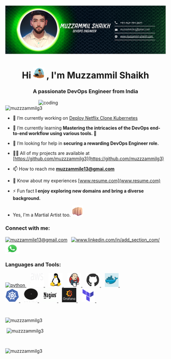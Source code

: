 ![logo](https://github.com/muzzzammilg3/muzzzammilg3/blob/main/Green%20Professional%20Gamer%20LinkedIn%20Banner%20(1).png)

<h1 align="center">Hi <img src="https://github.com/muzzzammilg3/muzzzammilg3/blob/main/Logo-image.gif" alt="wave" height="35" width="35"/> , I'm Muzzammil Shaikh</h1>
<h3 align="center">A passionate DevOps Engineer from India</h3>

<img align="right" alt="coding" width="400" src="https://user-images.githubusercontent.com/74038190/212748842-9fcbad5b-6173-4175-8a61-521f3dbb7514.gif">

<p align="left"> <img src="https://komarev.com/ghpvc/?username=muzzzammilg3&label=Profile%20views&color=0e75b6&style=flat" alt="muzzzammilg3" /> </p>

- 🔭 I’m currently working on [Deploy Netflix Clone Kubernetes](https://github.com/muzzzammilg3/Deploy-Netflix-Clone-on-Kubernetes.git)

- 🌱 I’m currently learning **Mastering the intricacies of the DevOps end-to-end workflow using various tools. 🚀**

- 🤝 I’m looking for help in **securing a rewarding DevOps Engineer role.**

- 👨‍💻 All of my projects are available at [https://github.com/muzzzammilg3](https://github.com/muzzzammilg3)

- 📫 How to reach me **muzzammile13@gmai.com**

- 📄 Know about my experiences [www.resume.com](www.resume.com)

- ⚡ Fun fact **I enjoy exploring new domains and bring a diverse background.**
- Yes, I'm a Martial Artist too. <img src="https://github.com/muzzzammilg3/muzzzammilg3/blob/main/Oncoming%20Fist%20Medium-Light%20Skin%20Tone.png" alt="wave" height="35" width="35"/>

<h3 align="left">Connect with me:</h3>
<p align="left">
<a href="mailto:muzzammile13@gmail.com" target="blank"><img align="center" src="https://user-images.githubusercontent.com/74038190/216122065-2f028bae-25d6-4a3c-bc9f-175394ed5011.png" alt="muzzammile13@gmail.com" height="37" width="44" /></a>&nbsp;&nbsp;
<a href="linkedin.com/in/muzzammil-shaikh-923614140" target="blank"><img align="center" src="https://user-images.githubusercontent.com/74038190/235294012-0a55e343-37ad-4b0f-924f-c8431d9d2483.gif" alt="www.linkedin.com/in/add_section_com/" height="37" width="44" /></a>&nbsp;&nbsp;
<a href="https://wa.me/+91-7671912571" target="blank" rel="noreferrer"><img align="center" src="https://github.com/muzzzammilg3/muzzzammilg3/blob/main/whatsapp.gif" alt="whatsapp" height="37" width="44" /></a>&nbsp;&nbsp;


<h3 align="left">Languages and Tools:</h3>
<p align="left"> 
<a href="https://www.python.org/" target="_blank" rel="noreferrer"> <img src="https://user-images.githubusercontent.com/74038190/212257472-08e52665-c503-4bd9-aa20-f5a4dae769b5.gif" alt="python" width="43" height="43"/> </a>&nbsp;&nbsp;
<a href="https://aws.amazon.com/" target="_blank" rel="noreferrer"> <img src="https://github.com/muzzzammilg3/muzzzammilg3/blob/main/AWS%20logo.gif" alt="aws" width="43" height="43"/> </a>&nbsp;&nbsp;
<a href="https://www.linux.org/" target="_blank" rel="noreferrer"> <img src="https://raw.githubusercontent.com/devicons/devicon/master/icons/linux/linux-original.svg" alt="Linux" width="43" height="43"/> </a>&nbsp;&nbsp;
<a href="https://jenkins.io/" target="_blank" rel="noreferrer"> <img src="https://github.com/muzzzammilg3/muzzzammilg3/blob/main/jenkins-original.svg" alt="jenkins" width="43" height="43"/> </a>&nbsp;&nbsp;
<a href="https://git-scm.com/" target="_blank" rel="noreferrer"> <img src="https://github.com/muzzzammilg3/muzzzammilg3/blob/main/git.gif" alt="git" width="43" height="43"/> </a>&nbsp;&nbsp;
<a href="https://www.docker.com/" target="_blank" rel="noreferrer"> <img src="https://github.com/muzzzammilg3/muzzzammilg3/blob/main/docker.gif" alt="docker" width="43" height="43"/> </a>&nbsp;&nbsp;
<br/>
<a href="https://kubernetes.io/" target="_blank" rel="noreferrer"> <img src="https://github.com/muzzzammilg3/muzzzammilg3/blob/main/kubernetes-plain.svg" alt="kubernetes" width="43" height="43"/> </a>&nbsp;&nbsp;
<a href="https://www.ansible.com/" target="_blank" rel="noreferrer"> <img src="https://github.com/muzzzammilg3/muzzzammilg3/blob/main/Ansible.gif" alt="ansible" width="43" height="43"/> </a>&nbsp;&nbsp;
<a href="https://www.nagios.org/" target="_blank" rel="noreferrer"> <img src="https://github.com/muzzzammilg3/muzzzammilg3/blob/main/Nagios%20logo.gif" alt="nagios" width="45" height="45"/> </a>&nbsp;&nbsp;
<a href="#" target="_blank" rel="noreferrer"> <img src="https://github.com/muzzzammilg3/muzzzammilg3/blob/main/Grafana_logo.png" alt="grafana" width="45" height="45"/> </a>&nbsp;&nbsp;
<a href="https://www.terraform.io/" target="_blank" rel="noreferrer"> <img src="https://github.com/muzzzammilg3/muzzzammilg3/blob/main/terraform-original.svg" alt="terraform" width="43" height="43"/> </a>&nbsp;&nbsp;
</p>

<br/>
<p><img align="left" src="https://github-readme-stats.vercel.app/api/top-langs?username=muzzzammilg3&show_icons=true&locale=en&layout=compact" alt="muzzzammilg3" /></p>
<br/>
<p>&nbsp;<img align="center" src="https://github-readme-stats.vercel.app/api?username=muzzzammilg3&show_icons=true&locale=en" alt="muzzzammilg3" /></p>
<br/>
<p><img align="center" src="https://github-readme-streak-stats.herokuapp.com/?user=muzzzammilg3&" alt="muzzzammilg3" /></p>
